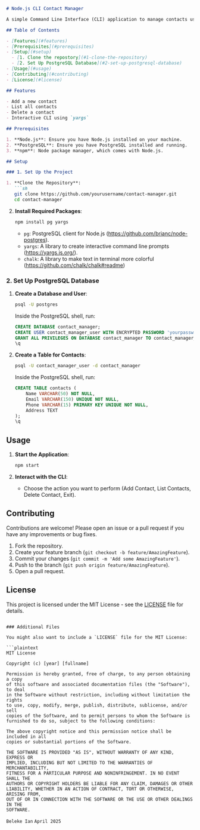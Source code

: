 ```markdown
# Node.js CLI Contact Manager

A simple Command Line Interface (CLI) application to manage contacts using Node.js and PostgreSQL.

## Table of Contents

- [Features](#features)
- [Prerequisites](#prerequisites)
- [Setup](#setup)
  - [1. Clone the repostory](#1-clone-the-repository)
  - [2. Set Up PostgreSQL Database](#2-set-up-postgresql-database)
- [Usage](#usage)
- [Contributing](#contributing)
- [License](#license)

## Features

- Add a new contact
- List all contacts
- Delete a contact
- Interactive CLI using `yargs`

## Prerequisites

1. **Node.js**: Ensure you have Node.js installed on your machine.
2. **PostgreSQL**: Ensure you have PostgreSQL installed and running.
3. **npm**: Node package manager, which comes with Node.js.

## Setup

### 1. Set Up the Project

1. **Clone the Repository**:
   ```sh
   git clone https://github.com/yourusername/contact-manager.git
   cd contact-manager
   ```

2. **Install Required Packages**:
   ```sh
   npm install pg yargs
   ```

   - `pg`: PostgreSQL client for Node.js (https://github.com/brianc/node-postgres).
   - `yargs`: A library to create interactive command line prompts (https://yargs.js.org/).
   - `chalk`: A library to make text in terminal more colorful (https://github.com/chalk/chalk#readme)

### 2. Set Up PostgreSQL Database

1. **Create a Database and User**:
   ```sh
   psql -U postgres
   ```

   Inside the PostgreSQL shell, run:
   ```sql
   CREATE DATABASE contact_manager;
   CREATE USER contact_manager_user WITH ENCRYPTED PASSWORD 'yourpassword';
   GRANT ALL PRIVILEGES ON DATABASE contact_manager TO contact_manager_user;
   \q
   ```

2. **Create a Table for Contacts**:
   ```sh
   psql -U contact_manager_user -d contact_manager
   ```

   Inside the PostgreSQL shell, run:
   ```sql
   CREATE TABLE contacts (
       Name VARCHAR(50) NOT NULL,
       Email VARCHAR(150) UNIQUE NOT NULL,
       Phone VARCHAR(15) PRIMARY KEY UNIQUE NOT NULL,
       Address TEXT
   );
   \q
   ```

## Usage

1. **Start the Application**:
   ```sh
   npm start
   ```

2. **Interact with the CLI**:
   - Choose the action you want to perform (Add Contact, List Contacts, Delete Contact, Exit).

## Contributing

Contributions are welcome! Please open an issue or a pull request if you have any improvements or bug fixes.

1. Fork the repository.
2. Create your feature branch (`git checkout -b feature/AmazingFeature`).
3. Commit your changes (`git commit -m 'Add some AmazingFeature'`).
4. Push to the branch (`git push origin feature/AmazingFeature`).
5. Open a pull request.

## License

This project is licensed under the MIT License - see the [LICENSE](LICENSE) file for details.
```

### Additional Files

You might also want to include a `LICENSE` file for the MIT License:

```plaintext
MIT License

Copyright (c) [year] [fullname]

Permission is hereby granted, free of charge, to any person obtaining a copy
of this software and associated documentation files (the "Software"), to deal
in the Software without restriction, including without limitation the rights
to use, copy, modify, merge, publish, distribute, sublicense, and/or sell
copies of the Software, and to permit persons to whom the Software is
furnished to do so, subject to the following conditions:

The above copyright notice and this permission notice shall be included in all
copies or substantial portions of the Software.

THE SOFTWARE IS PROVIDED "AS IS", WITHOUT WARRANTY OF ANY KIND, EXPRESS OR
IMPLIED, INCLUDING BUT NOT LIMITED TO THE WARRANTIES OF MERCHANTABILITY,
FITNESS FOR A PARTICULAR PURPOSE AND NONINFRINGEMENT. IN NO EVENT SHALL THE
AUTHORS OR COPYRIGHT HOLDERS BE LIABLE FOR ANY CLAIM, DAMAGES OR OTHER
LIABILITY, WHETHER IN AN ACTION OF CONTRACT, TORT OR OTHERWISE, ARISING FROM,
OUT OF OR IN CONNECTION WITH THE SOFTWARE OR THE USE OR OTHER DEALINGS IN THE
SOFTWARE.
```

`Beleke Ian` `April 2025`
